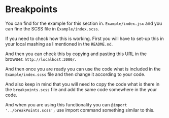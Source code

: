 # Breakpoints

You can find for the example for this section in.
`Example/index.jsx` and you can fine the SCSS file in `Example/index.scss`.

If you need to check how this is working. First you will have to set-up this in your local mashing as I mentioned in the `README.md`.

And then you can check this by copying and pasting this URL in the browser. `http://localhost:3000/`.

And then once you are ready you can use the code what is included in the `Example/index.scss` file and then change it according to your code.

And also keep in mind that you will need to copy the code what is there in the `breakpoints.scss` file and add the same code somewhere in the your code.

And when you are using this functionality you can `@import '../breakPoints.scss';` use import command something similar to this.